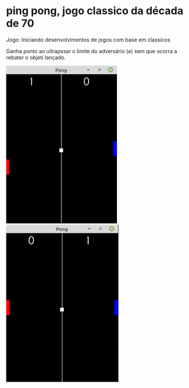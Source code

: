 # ping pong, jogo classico da década de 70

Jogo:
Iniciando desenvolvimentos de jogos com base em classicos 



Ganha ponto ao ultrapssar o limite do adversário (a) sem que ocorra a rebater o objeti lançado.


<div>
    <img src="https://raw.githubusercontent.com/cardosource/PingPong/main/pontoplay1.png" width="300"/>
  
 <img src="https://raw.githubusercontent.com/cardosource/PingPong/main/pontoplay2.png" width="304" />
  
</div>


